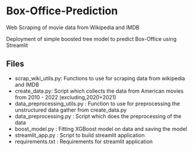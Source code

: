 # Box-Office-Prediction
Web Scraping of movie data from Wikipedia and IMDB

Deployment of simple boosted tree model to predict Box-Office using Streamlit

## Files
+ scrap_wiki_utils.py: Functions to use for scraping data from wikipedia and IMDB
+ create_data.py: Script which collects the data from American movies from 2010 - 2022 (excluding,2020+2021)
+ data_preprocessing_utils.py : Function to use for preprocessing the unstructured data gather from create_data.py
+ data_preprocessing.py : Script which does the preprocessing of the data
+ boost_model.py : Fitting XGBoost model on data and saving the model
+ streamlit_app.py : Script to build streamlit application
+ requirements.txt : Requirements for streamlit application

